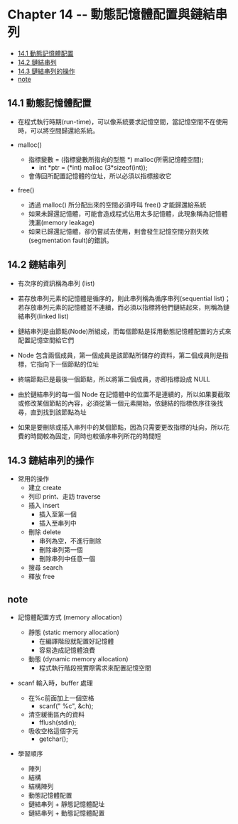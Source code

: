 # Chapter 14 -- 動態記憶體配置與鏈結串列 #

* [14.1 動態記憶體配置](#141-動態記憶體配置)
* [14.2 鏈結串列](#142-鏈結串列)
* [14.3 鏈結串列的操作](#143-鏈結串列的操作)
* [note](#note)

## 14.1 動態記憶體配置 ##

* 在程式執行時期(run-time)，可以像系統要求記憶空間，當記憶空間不在使用時，可以將空間歸還給系統。

* malloc()
  * 指標變數 = (指標變數所指向的型態 *) malloc(所需記憶體空間);
    * int *ptr = (\*int) malloc (3\*sizeof(int));
  * 會傳回所配置記憶體的位址，所以必須以指標接收它

* free()
  * 透過 malloc() 所分配出來的空間必須呼叫 free() 才能歸還給系統
  * 如果未歸還記憶體，可能會造成程式佔用太多記憶體，此現象稱為記憶體洩漏(memory leakage)
  * 如果已歸還記憶體，卻仍嘗試去使用，則會發生記憶空間分割失敗(segmentation fault)的錯誤。

## 14.2 鏈結串列 ##

* 有次序的資訊稱為串列 (list)

* 若存放串列元素的記憶體是循序的，則此串列稱為循序串列(sequential list)；若存放串列元素的記憶體並不連續，而必須以指標將他們鏈結起來，則稱為鏈結串列(linked list)

* 鏈結串列是由節點(Node)所組成，而每個節點是採用動態記憶體配置的方式來配置記憶空間給它們

* Node 包含兩個成員，第一個成員是該節點所儲存的資料，第二個成員則是指標，它指向下一個節點的位址

* 終端節點已是最後一個節點，所以將第二個成員，亦即指標設成 NULL

* 由於鏈結串列的每一個 Node 在記憶體中的位置不是連續的，所以如果要截取或修改某個節點的內容，必須從第一個元素開始，依鏈結的指標依序往後找尋，直到找到該節點為址

* 如果是要刪除或插入串列中的某個節點，因為只需要更改指標的址向，所以花費的時間較為固定，同時也較循序串列所花的時間短

## 14.3 鏈結串列的操作 ##

* 常用的操作
  * 建立 create
  * 列印 print、走訪 traverse
  * 插入 insert
    * 插入至第一個
    * 插入至串列中
  * 刪除 delete
    * 串列為空，不進行刪除
    * 刪除串列第一個
    * 刪除串列中任意一個
  * 搜尋 search
  * 釋放 free

## note ##

* 記憶體配置方式 (memory allocation)
  * 靜態 (static memory allocation)
    * 在編譯階段就配置好記憶體
    * 容易造成記憶體浪費
  * 動態 (dynamic memory allocation)
    * 程式執行階段視實際需求來配置記憶空間

* scanf 輸入時，buffer 處理
  * 在%c前面加上一個空格
    * scanf(" %c", &ch);
  * 清空緩衝區內的資料
    * fflush(stdin);
  * 吸收空格這個字元
    * getchar();

* 學習順序
  * 陣列
  * 結構
  * 結構陣列
  * 動態記憶體配置
  * 鏈結串列 + 靜態記憶體配址
  * 鏈結串列 + 動態記憶體配置
